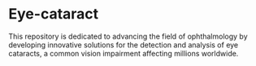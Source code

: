 # Eye-cataract
This repository is dedicated to advancing the field of ophthalmology by developing innovative solutions for the detection and analysis of eye cataracts, a common vision impairment affecting millions worldwide. 
